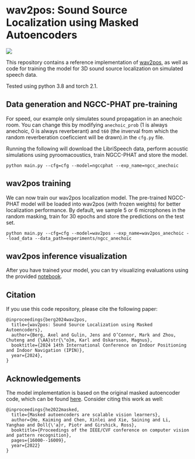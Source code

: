 # wav2pos: Sound Source Localization using Masked Autoencoders

![](overview.png)

This repository contains a reference implementation of [wav2pos](https://arxiv.org/abs/2408.15771), as well as code for training the model for 3D sound source localization on simulated speech data.

Tested using python 3.8 and torch 2.1.

## Data generation and NGCC-PHAT pre-training

For speed, our example only simulates sound propagation in an anechoic room. You can change this by modifying `anechoic_prob` (1 is always anechoic, 0 is always reverberant) and `t60` (the inverval from which the random reverberation coeficcient will be drawn).in the `cfg.py` file. 

Running the following will download the LibriSpeech data, perform acoustic simulations using pyroomacoustics, train NGCC-PHAT and store the model. 

```
python main.py --cfg=cfg --model=ngccphat --exp_name=ngcc_anechoic
```

## wav2pos training
We can now train our wav2pos localization model. The pre-trained NGCC-PHAT model will be loaded into wav2pos (with frozen weights) for better localization performance. By default, we  sample 5 or 6 microphones in the random masking, train for 30 epochs and store the predictions on the test set.

```
python main.py --cfg=cfg --model=wav2pos --exp_name=wav2pos_anechoic --load_data --data_path=experiments/ngcc_anechoic
```

## wav2pos inference visualization

After you have trained your model, you can try visualizing evaluations using the provided [notebook](./wav2pos_example.ipynb).

## Citation

If you use this code repository, please cite the following paper:

```
@inproceedings{berg2024wav2pos,
  title={wav2pos: Sound Source Localization using Masked Autoencoders},
  author={Berg, Axel and Gulin, Jens and O’Connor, Mark and Zhou, Chuteng and {\AA}str{\"o}m, Karl and Oskarsson, Magnus},
  booktitle={2024 14th International Conference on Indoor Positioning and Indoor Navigation (IPIN)},
  year={2024},
}
```

## Acknowledgements

The model implementation is based on the original masked autoencoder code, which can be found [here](https://github.com/facebookresearch/mae). Consider citing this work as well:

```
@inproceedings{he2022masked,
  title={Masked autoencoders are scalable vision learners},
  author={He, Kaiming and Chen, Xinlei and Xie, Saining and Li, Yanghao and Doll{\'a}r, Piotr and Girshick, Ross},
  booktitle={Proceedings of the IEEE/CVF conference on computer vision and pattern recognition},
  pages={16000--16009},
  year={2022}
}
```
